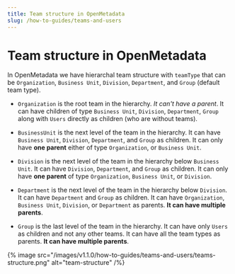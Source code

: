 ```yaml
---
title: Team structure in OpenMetadata
slug: /how-to-guides/teams-and-users
---
```


# Team structure in OpenMetadata

In OpenMetadata we have hierarchal team structure with `teamType` that can be `Organization`, `Business Unit`, `Division`, `Department`, and `Group` (default team type).

- `Organization` is the root team in the hierarchy. _It can't have a parent_. It can have children of type `Business Unit`, `Division`, `Department`, `Group` along with `Users` directly as children (who are without teams).

- `BusinessUnit` is the next level of the team in the hierarchy. It can have `Business Unit`, `Division`, `Department`, and `Group` as children. It can only have **one parent** either of type `Organization`, or `Business Unit`.

- `Division` is the next level of the team in the hierarchy below `Business Unit`. It can have `Division`, `Department`, and `Group` as children. It can only have **one parent** of type `Organization`, `Business Unit`, or `Division`.

- `Department` is the next level of the team in the hierarchy below `Division`. It can have `Department` and `Group` as children. It can have `Organization`, `Business Unit`, `Division`, or `Department` as parents. **It can have multiple parents**.

- `Group` is the last level of the team in the hierarchy. It can have only `Users` as children and not any other teams. It can have all the team types as parents. **It can have multiple parents**.


{% image
src="/images/v1.1.0/how-to-guides/teams-and-users/teams-structure.png"
alt="team-structure"
/%}

